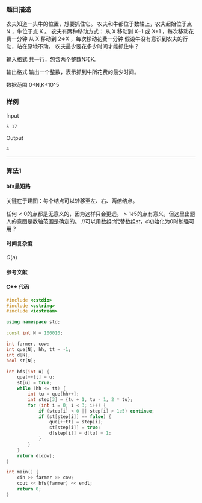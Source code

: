 ### 题目描述

农夫知道一头牛的位置，想要抓住它。
农夫和牛都位于数轴上，农夫起始位于点  N ，牛位于点  K 。
农夫有两种移动方式：
从  X  移动到  X−1  或  X+1 ，每次移动花费一分钟
从  X  移动到  2∗X ，每次移动花费一分钟
假设牛没有意识到农夫的行动，站在原地不动。
农夫最少要花多少时间才能抓住牛？

输入格式
共一行，包含两个整数N和K。

输出格式
输出一个整数，表示抓到牛所花费的最少时间。

数据范围
0≤N,K≤10^5

### 样例

Input

```
5 17
```

Output

```
4
```

----------

### 算法1
#### bfs最短路

关键在于建图：每个结点可以转移至左、右、两倍结点。

任何$<0$的点都是无意义的，因为这样只会更远。$>1e5$的点有意义，但这里出题人的意图是数轴范围是确定的。
//可以用数组$d$代替数组$st$，$d$初始化为0时勉强可用？

#### 时间复杂度

$O(n)$

#### 参考文献

#### C++ 代码

``` cpp
#include <cstdio>
#include <cstring>
#include <iostream>

using namespace std;

const int N = 100010;

int farmer, cow;
int que[N], hh, tt = -1;
int d[N];
bool st[N];

int bfs(int u) {
    que[++tt] = u;
    st[u] = true;
    while (hh <= tt) {
        int tu = que[hh++];
        int step[3] = {tu + 1, tu - 1, 2 * tu};
        for (int i = 0; i < 3; i++) {
            if (step[i] < 0 || step[i] > 1e5) continue;
            if (st[step[i]] == false) {
                que[++tt] = step[i];
                st[step[i]] = true;
                d[step[i]] = d[tu] + 1;
            }
        }
    }
    return d[cow];
}

int main() {
    cin >> farmer >> cow;
    cout << bfs(farmer) << endl;
    return 0;
}
```